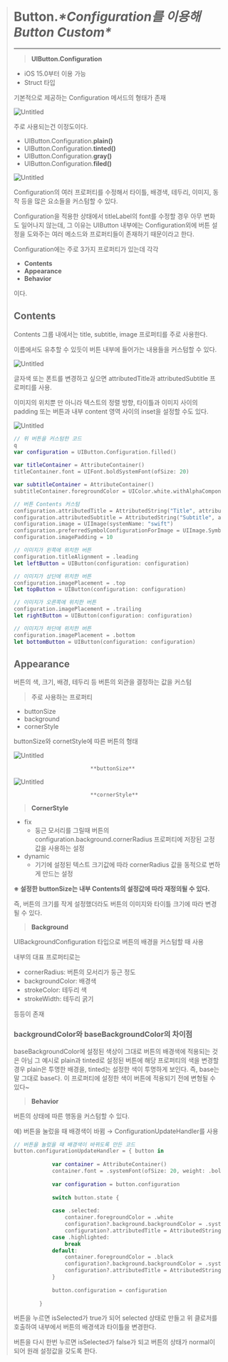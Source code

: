 > # Button.***\*Configuration를 이용해 Button Custom\****
>
> ------
>
> > **UIButton.Configuration**
>
> - iOS 15.0부터 이용 가능
> - Struct 타입
>
> 기본적으로 제공하는 Configuration 메서드의 형태가 존재
>
> ![Untitled](https://prod-files-secure.s3.us-west-2.amazonaws.com/3a43468a-0f71-4f8b-87a5-c4d40798ae72/77703244-7b5d-4087-92ce-8cd523e11827/Untitled.png)
>
> 주로 사용되는건 이정도이다.
>
> - UIButton.Configuration.**plain()**
> - UIButton.Configuration.**tinted()**
> - UIButton.Configuration.**gray()**
> - UIButton.Configuration.**filed()**
>
> ![Untitled](https://prod-files-secure.s3.us-west-2.amazonaws.com/3a43468a-0f71-4f8b-87a5-c4d40798ae72/600e124e-a891-4494-8247-81394cc402c8/Untitled.png)
>
> Configuration의 여러 프로퍼티를 수정해서 타이틀, 배경색, 테두리, 이미지, 동작 등을 많은 요소들을 커스텀할 수 있다.
>
> Configuration을 적용한 상태에서 titleLabel의 font를 수정할 경우 아무 변화도 일어나지 않는데, 그 이유는 UIButton 내부에는 Configuration외에 버튼 설정을 도와주는 여러 메소드와 프로퍼티들이 존재하기 때문이라고 한다.
>
> Configuration에는 주로 3가지 프로퍼티가 있는데 각각
>
> - **Contents**
> - **Appearance**
> - **Behavior**
>
> 이다.
>
> ## Contents
>
> Contents 그룹 내에서는 title, subtitle, image 프로퍼티를 주로 사용한다.
>
> 이름에서도 유추할 수 있듯이 버튼 내부에 들어가는 내용들을 커스텀할 수 있다.
>
> ![Untitled](https://prod-files-secure.s3.us-west-2.amazonaws.com/3a43468a-0f71-4f8b-87a5-c4d40798ae72/c373fd9f-9161-430e-ac3d-93c801ba1fbc/Untitled.png)
>
> 글자색 또는 폰트를 변경하고 싶으면 attributedTitle과 attributedSubtitle 프로퍼티를 사용.
>
> 이미지의 위치뿐 만 아니라 텍스트의 정렬 방향, 타이틀과 이미지 사이의 padding 또는 버튼과 내부 content 영역 사이의 inset을 설정할 수도 있다.
>
> ![Untitled](https://prod-files-secure.s3.us-west-2.amazonaws.com/3a43468a-0f71-4f8b-87a5-c4d40798ae72/ae794d9a-62f3-4a84-bc4d-e1210a49dcb9/Untitled.png)
>
> ```swift
> // 위 버튼을 커스텀한 코드
> q
> var configuration = UIButton.Configuration.filled()
>         
> var titleContainer = AttributeContainer() 
> titleContainer.font = UIFont.boldSystemFont(ofSize: 20)
> 
> var subtitleContainer = AttributeContainer()
> subtitleContainer.foregroundColor = UIColor.white.withAlphaComponent(0.5)
> 
> // 버튼 Contents 커스텀
> configuration.attributedTitle = AttributedString("Title", attributes: titleContainer) 
> configuration.attributedSubtitle = AttributedString("Subtitle", attributes: subtitleContainer)
> configuration.image = UIImage(systemName: "swift")
> configuration.preferredSymbolConfigurationForImage = UIImage.SymbolConfiguration(pointSize: 30) 
> configuration.imagePadding = 10
> 
> // 이미지가 왼쪽에 위치한 버튼
> configuration.titleAlignment = .leading
> let leftButton = UIButton(configuration: configuration)
> 
> // 이미지가 상단에 위치한 버튼
> configuration.imagePlacement = .top
> let topButton = UIButton(configuration: configuration)
> 
> // 이미지가 오른쪽에 위치한 버튼
> configuration.imagePlacement = .trailing
> let rightButton = UIButton(configuration: configuration)
> 
> // 이미지가 하단에 위치한 버튼
> configuration.imagePlacement = .bottom
> let bottomButton = UIButton(configuration: configuration)
> ```
>
> ## Appearance
>
> 버튼의 색, 크기, 배경, 테두리 등 버튼의 외관을 결정하는 값을 커스텀
>
> > 주로 사용하는 프로퍼티
>
> - buttonSize
> - background
> - cornerStyle
>
> buttonSize와 cornetStyle에 따른 버튼의 형태
>
> ![Untitled](https://prod-files-secure.s3.us-west-2.amazonaws.com/3a43468a-0f71-4f8b-87a5-c4d40798ae72/66f6752a-d330-4454-a43b-029ddf97ee9f/Untitled.png)
>
> ```
>                         **buttonSize**
> ```
>
> ![Untitled](https://prod-files-secure.s3.us-west-2.amazonaws.com/3a43468a-0f71-4f8b-87a5-c4d40798ae72/2cc344e9-2b5a-4db0-9cc7-2d58b8a585b6/Untitled.png)
>
> ```
>                         **cornerStyle**
> ```
>
> > **CornerStyle**
>
> - fix
>   - 둥근 모서리를 그릴때 버튼의 configuration.background.cornerRadius 프로퍼티에 저장된 고정값을 사용하는 설정
> - dynamic
>   - 기기에 설정된 텍스트 크기값에 따라 cornerRadius 값을 동적으로 변하게 만드는 설정
>
> **※ 설정한 buttonSize는 내부 Contents의 설정값에 따라 재정의될 수 있다.**
>
> 즉, 버튼의 크기를 작게 설정했더라도 버튼의 이미지와 타이틀 크기에 따라 변경될 수 있다.
>
> > **Background**
>
> UIBackgroundConfiguration 타입으로 버튼의 배경을 커스텀할 때 사용
>
> 내부의 대표 프로퍼티로는
>
> - cornerRadius: 버튼의 모서리가 둥근 정도
> - backgroundColor: 배경색
> - strokeColor: 테두리 색
> - strokeWidth: 테두리 굵기
>
> 등등이 존재
>
> ### **backgroundColor와 baseBackgroundColor의 차이점**
>
> baseBackgroundColor에 설정된 색상이 그대로 버튼의 배경색에 적용되는 것은 아님 그 예시로 plain과 tinted로 설정된 버튼에 해당 프로퍼티의 색을 변경할 경우 plain은 투명한 배경을, tinted는 설정한 색이 투명하게 보인다. 즉, base는 말 그대로 base다. 이 프로퍼티에 설정한 색이 버튼에 적용되기 전에 변형될 수 있다~
>
> > **Behavior**
>
> 버튼의 상태에 따른 행동을 커스텀할 수 있다.
>
> 예) 버튼을 눌렀을 때 배경색이 바뀜 → ConfigurationUpdateHandler를 사용
>
> ```swift
> // 버튼을 눌렀을 때 배경색이 바뀌도록 만든 코드
> button.configurationUpdateHandler = { button in
>             
>             var container = AttributeContainer()
>             container.font = .systemFont(ofSize: 20, weight: .bold)
>             
>             var configuration = button.configuration
>             
>             switch button.state {
>                 
>             case .selected:
>                 container.foregroundColor = .white
>                 configuration?.background.backgroundColor = .systemBlue
>                 configuration?.attributedTitle = AttributedString("준비 완료!", attributes: container)
>             case .highlighted:
>                 break
>             default:
>                 container.foregroundColor = .black
>                 configuration?.background.backgroundColor = .systemGray6
>                 configuration?.attributedTitle = AttributedString("준비", attributes: container)
>             }
>             
>             button.configuration = configuration
>             
>         }
> ```
>
> 버튼을 누르면 isSelected가 true가 되어 selected 상태로 만들고 위 클로저를 호출하여 내부에서 버튼의 배경색과 타이틀을 변경한다.
>
> 버튼을 다시 한번 누르면 isSelected가 false가 되고 버튼의 상태가 normal이 되어 원래 설정값을 갖도록 한다.